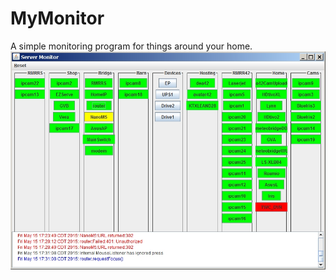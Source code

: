 MyMonitor
=========

A simple monitoring program for things around your home.
![Screen shot](https://raw.githubusercontent.com/avatar42/MyMonitor/master/SampleImage.jpg)

